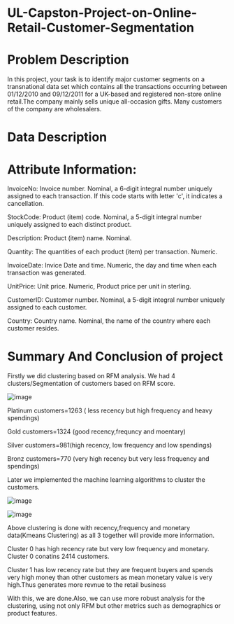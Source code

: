 # UL-Capston-Project-on-Online-Retail-Customer-Segmentation

# Problem Description

In this project, your task is to identify major customer segments on a transnational data set which contains all the transactions occurring between 01/12/2010 and 09/12/2011 for a UK-based and registered non-store online retail.The company mainly sells unique all-occasion gifts. Many customers of the company are wholesalers.

# Data Description

# Attribute Information:

InvoiceNo: Invoice number. Nominal, a 6-digit integral number uniquely assigned to each transaction. If this code starts with letter 'c', it indicates a cancellation.

StockCode: Product (item) code. Nominal, a 5-digit integral number uniquely assigned to each distinct product.

Description: Product (item) name. Nominal.

Quantity: The quantities of each product (item) per transaction. Numeric.

InvoiceDate: Invice Date and time. Numeric, the day and time when each transaction was generated.

UnitPrice: Unit price. Numeric, Product price per unit in sterling.

CustomerID: Customer number. Nominal, a 5-digit integral number uniquely assigned to each customer.

Country: Country name. Nominal, the name of the country where each customer resides.

# Summary And Conclusion of project

Firstly we did clustering based on RFM analysis. We had 4 clusters/Segmentation of customers based on RFM score.

![image](https://github.com/AKASHPATI007/UL-Capston-Project-on-Online-Retail-Customer-Segmentation/assets/113876908/85b0be36-6973-47fd-82dd-9f6c4a5fb9a8)

Platinum customers=1263 ( less recency but high frequency and heavy spendings)

Gold customers=1324 (good recency,frequncy and moentary)

Silver customers=981(high recency, low frequency and low spendings)

Bronz customers=770 (very high recency but very less frequency and spendings)

Later we implemented the machine learning algorithms to cluster the customers.

![image](https://github.com/AKASHPATI007/UL-Capston-Project-on-Online-Retail-Customer-Segmentation/assets/113876908/76b43ea4-af9f-49ae-9344-92e1eb23ead6)

![image](https://github.com/AKASHPATI007/UL-Capston-Project-on-Online-Retail-Customer-Segmentation/assets/113876908/cfd732c3-8208-47b7-8a8d-124fa34fb080)

Above clustering is done with recency,frequency and monetary data(Kmeans Clustering) as all 3 together will provide more information.

Cluster 0 has high recency rate but very low frequency and monetary. Cluster 0 conatins 2414 customers.

Cluster 1 has low recency rate but they are frequent buyers and spends very high money than other customers as mean monetary value is very high.Thus generates more revnue to the retail business

With this, we are done.Also, we can use more robust analysis for the clustering, using not only RFM but other metrics such as demographics or product features.

